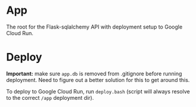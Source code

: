 # App

The root for the Flask-sqlalchemy API with deployment setup to Google Cloud Run.

# Deploy

**Important:** make sure `app.db` is removed from .gitignore before running deployment. Need to figure out a better solution for this to get around this.

To deploy to Google Cloud Run, run `deploy.bash` (script will always resolve to the correct `/app` deployment dir).
